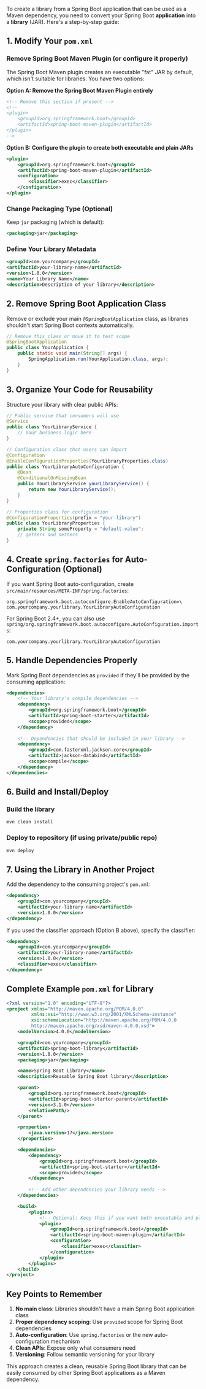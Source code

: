 To create a library from a Spring Boot application that can be used as a Maven dependency, you need to convert your Spring Boot **application** into a **library** (JAR). Here's a step-by-step guide:

## 1. Modify Your `pom.xml`

### Remove Spring Boot Maven Plugin (or configure it properly)
The Spring Boot Maven plugin creates an executable "fat" JAR by default, which isn't suitable for libraries. You have two options:

**Option A: Remove the Spring Boot Maven Plugin entirely**
```xml
<!-- Remove this section if present -->
<!--
<plugin>
    <groupId>org.springframework.boot</groupId>
    <artifactId>spring-boot-maven-plugin</artifactId>
</plugin>
-->
```

**Option B: Configure the plugin to create both executable and plain JARs**
```xml
<plugin>
    <groupId>org.springframework.boot</groupId>
    <artifactId>spring-boot-maven-plugin</artifactId>
    <configuration>
        <classifier>exec</classifier>
    </configuration>
</plugin>
```

### Change Packaging Type (Optional)
Keep `jar` packaging (which is default):
```xml
<packaging>jar</packaging>
```

### Define Your Library Metadata
```xml
<groupId>com.yourcompany</groupId>
<artifactId>your-library-name</artifactId>
<version>1.0.0</version>
<name>Your Library Name</name>
<description>Description of your library</description>
```

## 2. Remove Spring Boot Application Class

Remove or exclude your main `@SpringBootApplication` class, as libraries shouldn't start Spring Boot contexts automatically.

```java
// Remove this class or move it to test scope
@SpringBootApplication
public class YourApplication {
    public static void main(String[] args) {
        SpringApplication.run(YourApplication.class, args);
    }
}
```

## 3. Organize Your Code for Reusability

Structure your library with clear public APIs:

```java
// Public service that consumers will use
@Service
public class YourLibraryService {
    // Your business logic here
}

// Configuration class that users can import
@Configuration
@EnableConfigurationProperties(YourLibraryProperties.class)
public class YourLibraryAutoConfiguration {
    @Bean
    @ConditionalOnMissingBean
    public YourLibraryService yourLibraryService() {
        return new YourLibraryService();
    }
}

// Properties class for configuration
@ConfigurationProperties(prefix = "your-library")
public class YourLibraryProperties {
    private String someProperty = "default-value";
    // getters and setters
}
```

## 4. Create `spring.factories` for Auto-Configuration (Optional)

If you want Spring Boot auto-configuration, create `src/main/resources/META-INF/spring.factories`:

```properties
org.springframework.boot.autoconfigure.EnableAutoConfiguration=\
com.yourcompany.yourlibrary.YourLibraryAutoConfiguration
```

For Spring Boot 2.4+, you can also use `spring/org.springframework.boot.autoconfigure.AutoConfiguration.imports`:

```
com.yourcompany.yourlibrary.YourLibraryAutoConfiguration
```

## 5. Handle Dependencies Properly

Mark Spring Boot dependencies as `provided` if they'll be provided by the consuming application:

```xml
<dependencies>
    <!-- Your library's compile dependencies -->
    <dependency>
        <groupId>org.springframework.boot</groupId>
        <artifactId>spring-boot-starter</artifactId>
        <scope>provided</scope>
    </dependency>
    
    <!-- Dependencies that should be included in your library -->
    <dependency>
        <groupId>com.fasterxml.jackson.core</groupId>
        <artifactId>jackson-databind</artifactId>
        <scope>compile</scope>
    </dependency>
</dependencies>
```

## 6. Build and Install/Deploy

### Build the library
```bash
mvn clean install
```

### Deploy to repository (if using private/public repo)
```bash
mvn deploy
```

## 7. Using the Library in Another Project

Add the dependency to the consuming project's `pom.xml`:

```xml
<dependency>
    <groupId>com.yourcompany</groupId>
    <artifactId>your-library-name</artifactId>
    <version>1.0.0</version>
</dependency>
```

If you used the classifier approach (Option B above), specify the classifier:

```xml
<dependency>
    <groupId>com.yourcompany</groupId>
    <artifactId>your-library-name</artifactId>
    <version>1.0.0</version>
    <classifier>exec</classifier>
</dependency>
```

## Complete Example `pom.xml` for Library

```xml
<?xml version="1.0" encoding="UTF-8"?>
<project xmlns="http://maven.apache.org/POM/4.0.0"
         xmlns:xsi="http://www.w3.org/2001/XMLSchema-instance"
         xsi:schemaLocation="http://maven.apache.org/POM/4.0.0 
         http://maven.apache.org/xsd/maven-4.0.0.xsd">
    <modelVersion>4.0.0</modelVersion>

    <groupId>com.yourcompany</groupId>
    <artifactId>spring-boot-library</artifactId>
    <version>1.0.0</version>
    <packaging>jar</packaging>

    <name>Spring Boot Library</name>
    <description>Reusable Spring Boot library</description>

    <parent>
        <groupId>org.springframework.boot</groupId>
        <artifactId>spring-boot-starter-parent</artifactId>
        <version>3.1.0</version>
        <relativePath/>
    </parent>

    <properties>
        <java.version>17</java.version>
    </properties>

    <dependencies>
        <dependency>
            <groupId>org.springframework.boot</groupId>
            <artifactId>spring-boot-starter</artifactId>
            <scope>provided</scope>
        </dependency>
        
        <!-- Add other dependencies your library needs -->
    </dependencies>

    <build>
        <plugins>
            <!-- Optional: Keep this if you want both executable and plain JARs -->
            <plugin>
                <groupId>org.springframework.boot</groupId>
                <artifactId>spring-boot-maven-plugin</artifactId>
                <configuration>
                    <classifier>exec</classifier>
                </configuration>
            </plugin>
        </plugins>
    </build>
</project>
```

## Key Points to Remember

1. **No main class**: Libraries shouldn't have a main Spring Boot application class
2. **Proper dependency scoping**: Use `provided` scope for Spring Boot dependencies
3. **Auto-configuration**: Use `spring.factories` or the new auto-configuration mechanism
4. **Clean APIs**: Expose only what consumers need
5. **Versioning**: Follow semantic versioning for your library

This approach creates a clean, reusable Spring Boot library that can be easily consumed by other Spring Boot applications as a Maven dependency.